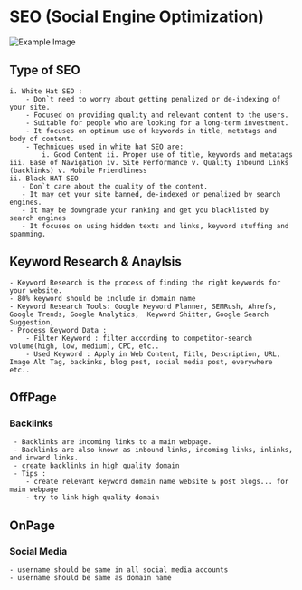 # SEO (Social Engine Optimization)
![Example Image](https://static.javatpoint.com/seo/images/what-is-seo.png)

## Type of SEO
    i. White Hat SEO : 
        - Don`t need to worry about getting penalized or de-indexing of your site.	
        - Focused on providing quality and relevant content to the users.	
        - Suitable for people who are looking for a long-term investment.	
        - It focuses on optimum use of keywords in title, metatags and body of content.	
        - Techniques used in white hat SEO are:	
            i. Good Content ii. Proper use of title, keywords and metatags iii. Ease of Navigation iv. Site Performance v. Quality Inbound Links (backlinks) v. Mobile Friendliness
    ii. Black HAT SEO
       - Don`t care about the quality of the content.
       - It may get your site banned, de-indexed or penalized by search engines.
       - it may be downgrade your ranking and get you blacklisted by search engines
       - It focuses on using hidden texts and links, keyword stuffing and spamming.

## Keyword Research & Anaylsis
    - Keyword Research is the process of finding the right keywords for your website.
    - 80% keyword should be include in domain name
    - Keyword Research Tools: Google Keyword Planner, SEMRush, Ahrefs, Google Trends, Google Analytics,  Keyword Shitter, Google Search Suggestion, 
    - Process Keyword Data : 
        - Filter Keyword : filter according to competitor-search volume(high, low, medium), CPC, etc..
        - Used Keyword : Apply in Web Content, Title, Description, URL, Image Alt Tag, backinks, blog post, social media post, everywhere etc..

## OffPage 
### Backlinks
     - Backlinks are incoming links to a main webpage.
     - Backlinks are also known as inbound links, incoming links, inlinks, and inward links.
     - create backlinks in high quality domain
     - Tips : 
        - create relevant keyword domain name website & post blogs... for main webpage
        - try to link high quality domain 

## OnPage

### Social Media 
    - username should be same in all social media accounts
    - username should be same as domain name
    